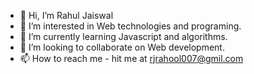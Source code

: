 - 👋 Hi, I’m Rahul Jaiswal
- 👀 I’m interested in Web technologies and programing.
- 🌱 I’m currently learning Javascript and algorithms.
- 💞️ I’m looking to collaborate on Web development.
- 📫 How to reach me - hit me at rjrahool007@gmil.com


